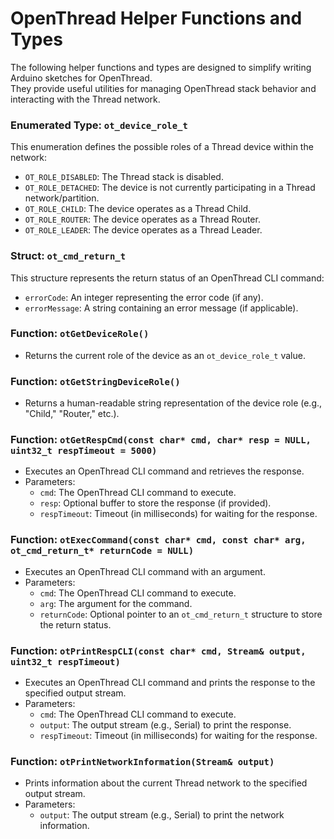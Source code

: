 # OpenThread Helper Functions and Types

The following helper functions and types are designed to simplify writing Arduino sketches for OpenThread.\
They provide useful utilities for managing OpenThread stack behavior and interacting with the Thread network.

### Enumerated Type: `ot_device_role_t`

This enumeration defines the possible roles of a Thread device within the network:

- `OT_ROLE_DISABLED`: The Thread stack is disabled.
- `OT_ROLE_DETACHED`: The device is not currently participating in a Thread network/partition.
- `OT_ROLE_CHILD`: The device operates as a Thread Child.
- `OT_ROLE_ROUTER`: The device operates as a Thread Router.
- `OT_ROLE_LEADER`: The device operates as a Thread Leader.

### Struct: `ot_cmd_return_t`

This structure represents the return status of an OpenThread CLI command:

- `errorCode`: An integer representing the error code (if any).
- `errorMessage`: A string containing an error message (if applicable).

### Function: `otGetDeviceRole()`

- Returns the current role of the device as an `ot_device_role_t` value.

### Function: `otGetStringDeviceRole()`

- Returns a human-readable string representation of the device role (e.g., "Child," "Router," etc.).

### Function: `otGetRespCmd(const char* cmd, char* resp = NULL, uint32_t respTimeout = 5000)`

- Executes an OpenThread CLI command and retrieves the response.
- Parameters:
  - `cmd`: The OpenThread CLI command to execute.
  - `resp`: Optional buffer to store the response (if provided).
  - `respTimeout`: Timeout (in milliseconds) for waiting for the response.

### Function: `otExecCommand(const char* cmd, const char* arg, ot_cmd_return_t* returnCode = NULL)`

- Executes an OpenThread CLI command with an argument.
- Parameters:
  - `cmd`: The OpenThread CLI command to execute.
  - `arg`: The argument for the command.
  - `returnCode`: Optional pointer to an `ot_cmd_return_t` structure to store the return status.

### Function: `otPrintRespCLI(const char* cmd, Stream& output, uint32_t respTimeout)`

- Executes an OpenThread CLI command and prints the response to the specified output stream.
- Parameters:
  - `cmd`: The OpenThread CLI command to execute.
  - `output`: The output stream (e.g., Serial) to print the response.
  - `respTimeout`: Timeout (in milliseconds) for waiting for the response.

### Function: `otPrintNetworkInformation(Stream& output)`

- Prints information about the current Thread network to the specified output stream.
- Parameters:
  - `output`: The output stream (e.g., Serial) to print the network information.
